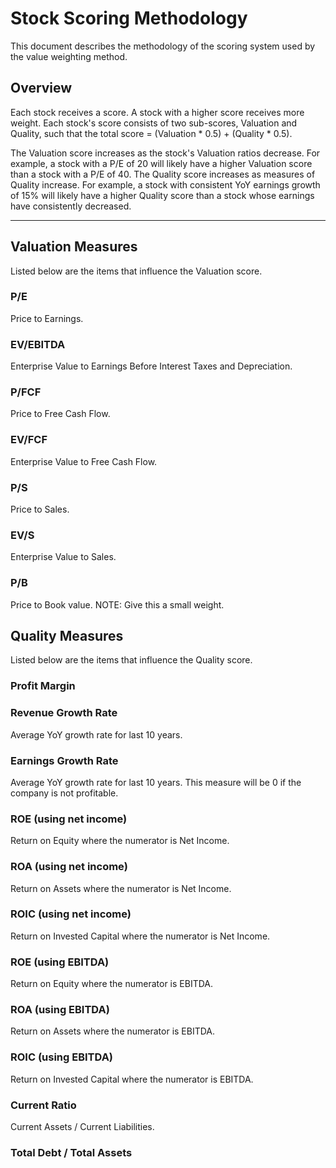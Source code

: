 # Stock Scoring Methodology
This document describes the methodology of the scoring system used by the value weighting method.

## Overview
Each stock receives a score. A stock with a higher score receives more weight. Each stock's score consists of two sub-scores, Valuation and Quality, such that the total score = (Valuation * 0.5) + (Quality * 0.5). 

The Valuation score increases as the stock's Valuation ratios decrease. For example, a stock with a P/E of 20 will likely have a higher Valuation score than a stock with a P/E of 40. The Quality score increases as measures of Quality increase. For example, a stock with consistent YoY earnings growth of 15% will likely have a higher Quality score than a stock whose earnings have consistently decreased. 

---

## Valuation Measures
Listed below are the items that influence the Valuation score.

### P/E 
Price to Earnings.

### EV/EBITDA 
Enterprise Value to Earnings Before Interest Taxes and Depreciation.

### P/FCF
Price to Free Cash Flow.

### EV/FCF
Enterprise Value to Free Cash Flow.

### P/S 
Price to Sales.

### EV/S
Enterprise Value to Sales.

### P/B
Price to Book value. NOTE: Give this a small weight.


## Quality Measures
Listed below are the items that influence the Quality score.

### Profit Margin

### Revenue Growth Rate
Average YoY growth rate for last 10 years.

### Earnings Growth Rate
Average YoY growth rate for last 10 years. This measure will be 0 if the company is not profitable.

### ROE (using net income)
Return on Equity where the numerator is Net Income.

### ROA (using net income)
Return on Assets where the numerator is Net Income.

### ROIC (using net income)
Return on Invested Capital where the numerator is Net Income.

### ROE (using EBITDA)
Return on Equity where the numerator is EBITDA.

### ROA (using EBITDA)
Return on Assets where the numerator is EBITDA.

### ROIC (using EBITDA)
Return on Invested Capital where the numerator is EBITDA.

### Current Ratio
Current Assets / Current Liabilities.

### Total Debt / Total Assets


